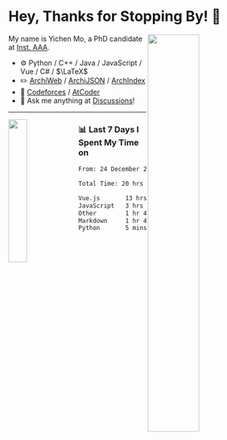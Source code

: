 # Hey, Thanks for Stopping By! 🦭

<picture>
    <source media="(prefers-color-scheme: dark)" srcset="https://github-readme-stats.vercel.app/api?username=amomorning&show_icons=true&theme=noctis_minimus&hide=issues">
    <img align="right" width="45%" src="https://github-readme-stats.vercel.app/api?username=amomorning&show_icons=true&theme=graywhite&hide=issues">
</picture>


My name is Yichen Mo, a PhD candidate at [Inst. AAA](https://archialgo.com).

-   :gear: Python / C++ / Java / JavaScript / Vue / C# / $\LaTeX$ 
-   :pencil2: [ArchiWeb](https://web.archialgo.com) / [ArchiJSON](https://www.food4rhino.com/en/app/archijson) / [ArchIndex](https://index.archialgo.com/) 
-   :abacus: [Codeforces](https://codeforces.com/profile/LaPluma) / [AtCoder](https://atcoder.jp/users/amomorning)
-   :thought_balloon: Ask me anything at [Discussions](https://github.com/amomorning/amomorning/discussions/new)!


---

<picture>
    <source media="(prefers-color-scheme: dark)" srcset="https://github-readme-stats.vercel.app/api/top-langs/?username=amomorning&hide=Mathematica&theme=noctis_minimus">
    <img align="left" width="27%" src="https://github-readme-stats.vercel.app/api/top-langs/?username=amomorning&hide=Mathematica&theme=graywhite">
</picture>

  
### 📊 Last 7 Days I Spent My Time on

<!--START_SECTION:waka-->

```txt
From: 24 December 2023 - To: 31 December 2023

Total Time: 20 hrs 37 mins

Vue.js       13 hrs 36 mins  ████████████████▒░░░░░░░░   65.98 %
JavaScript   3 hrs 18 mins   ████░░░░░░░░░░░░░░░░░░░░░   16.00 %
Other        1 hr 46 mins    ██░░░░░░░░░░░░░░░░░░░░░░░   08.57 %
Markdown     1 hr 44 mins    ██░░░░░░░░░░░░░░░░░░░░░░░   08.41 %
Python       5 mins          ░░░░░░░░░░░░░░░░░░░░░░░░░   00.46 %
```

<!--END_SECTION:waka-->　　
